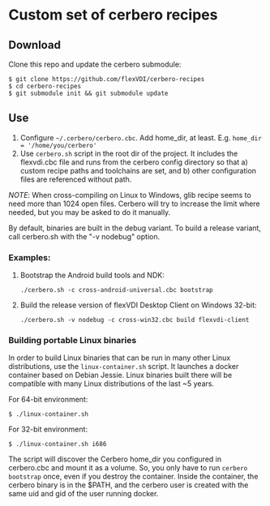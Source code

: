 # Custom set of cerbero recipes

## Download

Clone this repo and update the cerbero submodule:

    $ git clone https://github.com/flexVDI/cerbero-recipes
    $ cd cerbero-recipes
    $ git submodule init && git submodule update

## Use

1. Configure `~/.cerbero/cerbero.cbc`. Add home_dir, at least. E.g. `home_dir = '/home/you/cerbero'`
2. Use `cerbero.sh` script in the root dir of the project. It includes the flexvdi.cbc file and runs from the cerbero config directory so that a) custom recipe paths and toolchains are set, and b) other configuration files are referenced without path.

_NOTE_: When cross-compiling on Linux to Windows, glib recipe seems to need more than 1024 open files.
Cerbero will try to increase the limit where needed, but you may be asked to do it manually.

By default, binaries are built in the debug variant. To build a release variant, call cerbero.sh with the "-v nodebug" option.

### Examples:

1. Bootstrap the Android build tools and NDK:
   
       ./cerbero.sh -c cross-android-universal.cbc bootstrap

2. Build the release version of flexVDI Desktop Client on Windows 32-bit:

       ./cerbero.sh -v nodebug -c cross-win32.cbc build flexvdi-client

### Building portable Linux binaries

In order to build Linux binaries that can be run in many other Linux distributions, use the `linux-container.sh` script.
It launches a docker container based on Debian Jessie.
Linux binaries built there will be compatible with many Linux distributions of the last ~5 years.

For 64-bit environment:

    $ ./linux-container.sh

For 32-bit environment:

    $ ./linux-container.sh i686

The script will discover the Cerbero home_dir you configured in cerbero.cbc and mount it as a volume.
So, you only have to run `cerbero bootstrap` once, even if you destroy the container.
Inside the container, the cerbero binary is in the $PATH, and the cerbero user is created with the same uid and gid of the user running docker.
